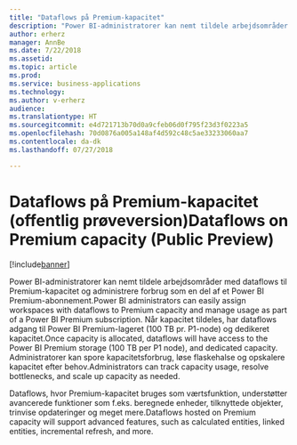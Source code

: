 ```yaml
---
title: "Dataflows på Premium-kapacitet"
description: "Power BI-administratorer kan nemt tildele arbejdsområder med dataflows til Premium-kapacitet og administrere forbrug som en del af et Power BI Premium-abonnement."
author: erherz
manager: AnnBe
ms.date: 7/22/2018
ms.assetid: 
ms.topic: article
ms.prod: 
ms.service: business-applications
ms.technology: 
ms.author: v-erherz
audience: 
ms.translationtype: HT
ms.sourcegitcommit: e4d721713b70d0a9cfeb06d0f795f23d3f0223a5
ms.openlocfilehash: 70d0876a005a148af4d592c48c5ae33233060aa7
ms.contentlocale: da-dk
ms.lasthandoff: 07/27/2018

---
```

# <a name="dataflows-on-premium-capacity-public-preview"></a><span data-ttu-id="d31df-103">Dataflows på Premium-kapacitet (offentlig prøveversion)</span><span class="sxs-lookup"><span data-stu-id="d31df-103">Dataflows on Premium capacity (Public Preview)</span></span> 


[!include[banner](../../../includes/banner.md)]

<span data-ttu-id="d31df-104">Power BI-administratorer kan nemt tildele arbejdsområder med dataflows til Premium-kapacitet og administrere forbrug som en del af et Power BI Premium-abonnement.</span><span class="sxs-lookup"><span data-stu-id="d31df-104">Power BI administrators can easily assign workspaces with dataflows to Premium capacity and manage usage as part of a Power BI Premium subscription.</span></span> <span data-ttu-id="d31df-105">Når kapacitet tildeles, har dataflows adgang til Power BI Premium-lageret (100 TB pr. P1-node) og dedikeret kapacitet.</span><span class="sxs-lookup"><span data-stu-id="d31df-105">Once capacity is allocated, dataflows will have access to the Power BI Premium storage (100 TB per P1 node), and dedicated capacity.</span></span> <span data-ttu-id="d31df-106">Administratorer kan spore kapacitetsforbrug, løse flaskehalse og opskalere kapacitet efter behov.</span><span class="sxs-lookup"><span data-stu-id="d31df-106">Administrators can track capacity usage, resolve bottlenecks, and scale up capacity as needed.</span></span>

<span data-ttu-id="d31df-107">Dataflows, hvor Premium-kapacitet bruges som værtsfunktion, understøtter avancerede funktioner som f.eks. beregnede enheder, tilknyttede objekter, trinvise opdateringer og meget mere.</span><span class="sxs-lookup"><span data-stu-id="d31df-107">Dataflows hosted on Premium capacity will support advanced features, such as calculated entities, linked entities, incremental refresh, and more.</span></span> 

